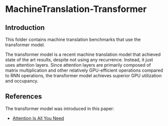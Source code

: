 # MachineTranslation-Transformer

## Introduction

This folder contains machine translation benchmarks that use the transformer model.

The transformer model is a recent machine translation model that achieved state of the art results, despite not using any recurrence. Instead, it just uses attention layers. Since attention layers are primarily composed of matrix multiplication and other relatively GPU-efficient operations compared to RNN operations, the transformer model achieves superior GPU utilization and occupancy.

## References

The transformer model was introduced in this paper:

* [Attention Is All You Need](https://arxiv.org/abs/1706.03762)
